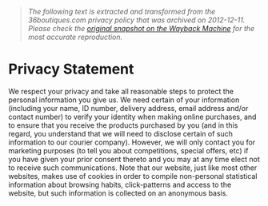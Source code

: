 > *The following text is extracted and transformed from the 36boutiques.com privacy policy that was archived on 2012-12-11. Please check the [original snapshot on the Wayback Machine](https://web.archive.org/web/20121211080041id_/http%3A//www.36boutiques.com/store/privacy-statement) for the most accurate reproduction.*

# Privacy Statement

We respect your privacy and take all reasonable steps to protect the personal information you give us. We need certain of your information (including your name, ID number, delivery address, email address and/or contact number) to verify your identity when making online purchases, and to ensure that you receive the products purchased by you (and in this regard, you understand that we will need to disclose certain of such information to our courier company). However, we will only contact you for marketing purposes (to tell you about competitions, special offers, etc) if you have given your prior consent thereto and you may at any time elect not to receive such communications. Note that our website, just like most other websites, makes use of cookies in order to compile non-personal statistical information about browsing habits, click-patterns and access to the website, but such information is collected on an anonymous basis.
